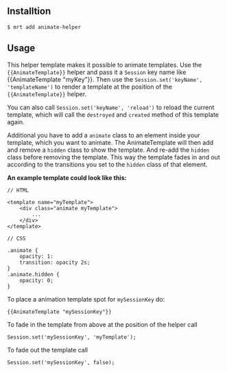 Installtion
-----------

    $ mrt add animate-helper

Usage
-----


This helper template makes it possible to animate templates.
Use the `{{AnimateTemplate}}` helper and pass it a `Session` key name like {{AnimateTemplate "myKey"}}.
Then use the `Session.set('keyName', 'templateName')` to render a template at the position of the `{{AnimateTemplate}}` helper.

You can also call `Session.set('keyName', 'reload')` to reload the current template, which will call the `destroyed` and `created` method of this template again.

Additional you have to add a `animate` class to an element inside your template, which you want to animate.
The AnimateTemplate will then add and remove a `hidden` class to show the template.
And re-add the `hidden` class before removing the template.
This way the template fades in and out according to the transitions you set to the `hidden` class of that element.

**An example template could look like this:**

    // HTML

    <template name="myTemplate">
        <div class="animate myTemplate">
            ...
        </div>
    </template>

    // CSS

    .animate {
        opacity: 1:
        transition: opacity 2s;
    }
    .animate.hidden {
        opacity: 0;
    }

To place a animation template spot for `mySessionKey` do:

    {{AnimateTemplate "mySessionKey"}}

To fade in the template from above at the position of the helper call

    Session.set('mySessionKey', 'myTemplate');

To fade out the template call

    Session.set('mySessionKey', false);